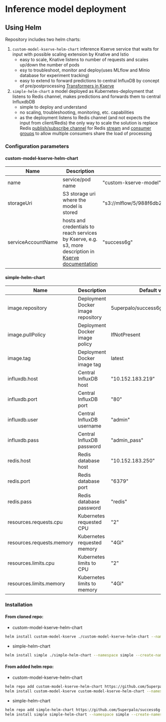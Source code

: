 # Inference model deployment

## Using Helm

Repository includes two helm charts:
1. `custom-model-kserve-helm-chart` inference Kserve service that waits for input with possible scaling extension by Knative and Istio
   * easy to scale, Knative listens to number of requests and scales up/down the number of pods
   * esy to troubleshoot, monitor and deploy(uses MLflow and Minio database for experiment tracking)
   * easy to extend to forward predictions to central InfluxDB by concept of pre/postprocessing [Transformers in Kserve](https://kserve.github.io/website/0.13/modelserving/v1beta1/transformer/collocation/)
2. `simple-helm-chart` a model deployed as Kubernetes-deployment that listens to Redis channel, makes predictions and forwards them to central InfluxdbDB
   * simple to deploy and understand
   * no scaling, troubleshooting, monitoring, etc. capabilities
   * as the deployment listens to Redis channel (and not expects the input from client/Redis) the only way to scale the solution is replace Redis [publish/subscribe channel](https://redis.io/docs/latest/develop/interact/pubsub/) for Redis [stream](https://redis.io/docs/latest/develop/data-types/streams/) and [consumer groups](https://redis.io/docs/latest/develop/data-types/streams/#consumer-groups) to allow multiple consumers share the load of processing 

### Configuration parameters

#### custom-model-kserve-helm-chart
 	
| Name               | Description                                                                                                                                                                                        | Default value                                                    |
| ------------------ | -------------------------------------------------------------------------------------------------------------------------------------------------------------------------------------------------- | ---------------------------------------------------------------- |
| name               | service/pod name                                                                                                                                                                                   | "custom-kserve-model"                                            |
| storageUri         | S3 storage uri where the model is stored                                                                                                                                                           | "s3://mlflow/5/988f6db2906641b8bcc1494c36619f9d/artifacts/model" |
| serviceAccountName | hosts and credentials to reach services by Kserve, e.g. s3, more description in [Kserve documentation](https://kserve.github.io/website/latest/modelserving/storage/s3/s3/#create-service-account) | "success6g"                                                      |

#### simple-helm-chart

| Name                      | Description                        | Default value                     |
| ------------------------- | ---------------------------------- | --------------------------------- |
| image.repository          | Deployment Docker image repository | 5uperpalo/success6g_custom_kserve |
| image.pullPolicy          | Deployment Docker image policy     | IfNotPresent                      |
| image.tag                 | Deployment Docker image tag        | latest                            |
| influxdb.host             | Central InfluxDB host              | "10.152.183.219"                  |
| influxdb.port             | Central InfluxDB port              | "80"                              |
| influxdb.user             | Central InfluxDB username          | "admin"                           |
| influxdb.pass             | Central InfluxDB password          | "admin_pass"                      |
| redis.host                | Redis database host                | "10.152.183.250"                  |
| redis.port                | Redis database port                | "6379"                            |
| redis.pass                | Redis database password            | "redis"                           |
| resources.requests.cpu    | Kubernetes requested CPU           | "2"                               |
| resources.requests.memory | Kubernetes requested memory        | "4Gi"                             |
| resources.limits.cpu      | Kubernetes limits to CPU           | "2"                               |
| resources.limits.memory   | Kubernetes limits to memory        | "4Gi"                             |

### Installation

#### From cloned repo:
* custom-model-kserve-helm-chart
```bash
helm install custom-model-kserve ./custom-model-kserve-helm-chart --namespace custom-model-kserve --create-namespace
```
* simple-helm-chart
```bash
helm install simple ./simple-helm-chart --namespace simple --create-namespace
```

#### From added helm repo:
* custom-model-kserve-helm-chart
```bash
helm repo add custom-model-kserve-helm-chart https://github.com/5uperpalo/success6g-edge/inference_model_helm_charts/custom-model-kserve-helm-chart
helm install custom-model-kserve custom-model-kserve-helm-chart --namespace custom-model-kserve --create-namespace
```
* simple-helm-chart
```bash
helm repo add simple-helm-chart https://github.com/5uperpalo/success6g-edge/inference_model_helm_charts/simple-helm-chart
helm install simple simple-helm-chart --namespace simple --create-namespace
```
